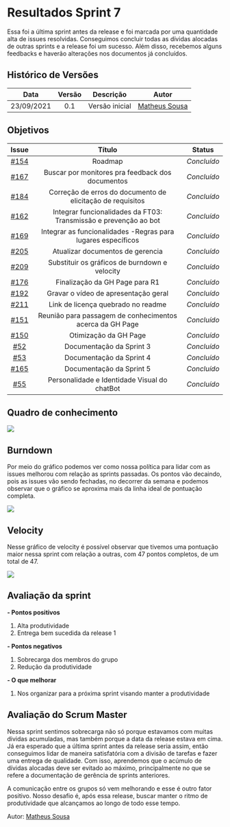 # Resultados Sprint 7

Essa foi a última sprint antes da release e foi marcada por uma quantidade alta de issues resolvidas. Conseguimos concluir todas as dívidas alocadas de outras sprints e a release foi um sucesso. 
Além disso, recebemos alguns feedbacks e haverão alterações nos documentos já concluídos.

## Histórico de Versões

| Data       | Versão | Descrição                      | Autor             |
| :--------: | :----: | :----------:                   | :---------------: |
| 23/09/2021 |  0.1   | Versão inicial | [Matheus Sousa](https://github.com/gatotabaco)|

## Objetivos

|  Issue  |                   Título                  |              Status             | 
|:-------:|:-----------------------------------------:|:-------------------------------:|
| [#154](https://github.com/fga-eps-mds/2021-1-Bot/issues/154) | Roadmap | _Concluído_ |
| [#167](https://github.com/fga-eps-mds/2021-1-Bot/issues/167) | Buscar por monitores pra feedback dos documentos | _Concluído_ |
| [#184](https://github.com/fga-eps-mds/2021-1-Bot/issues/184) | Correção de erros do documento de elicitação de requisitos | _Concluído_ |
| [#162](https://github.com/fga-eps-mds/2021-1-Bot/issues/162) | Integrar funcionalidades da FT03: Transmissão e prevenção ao bot | _Concluído_ |
| [#169](https://github.com/fga-eps-mds/2021-1-Bot/issues/169) | Integrar as funcionalidades -Regras para lugares específicos | _Concluído_ |
| [#205](https://github.com/fga-eps-mds/2021-1-Bot/issues/205) | Atualizar documentos de gerencia | _Concluído_ |
| [#209](https://github.com/fga-eps-mds/2021-1-Bot/issues/209) | Substituir os gráficos de burndown e velocity | _Concluído_ |
| [#176](https://github.com/fga-eps-mds/2021-1-Bot/issues/176) | Finalização da GH Page para R1 | _Concluído_ |
| [#192](https://github.com/fga-eps-mds/2021-1-Bot/issues/192) | Gravar o vídeo de apresentação geral | _Concluído_ |
| [#211](https://github.com/fga-eps-mds/2021-1-Bot/issues/211) | Link de licença quebrado no readme | _Concluído_ |
| [#151](https://github.com/fga-eps-mds/2021-1-Bot/issues/151) | Reunião para passagem de conhecimentos acerca da GH Page | _Concluído_ |
| [#150](https://github.com/fga-eps-mds/2021-1-Bot/issues/150) | Otimização da GH Page | _Concluído_ |
| [#52](https://github.com/fga-eps-mds/2021-1-Bot/issues/52) | Documentação da Sprint 3 | _Concluído_ |
| [#53](https://github.com/fga-eps-mds/2021-1-Bot/issues/53) | Documentação da Sprint 4 | _Concluído_ |
| [#165](https://github.com/fga-eps-mds/2021-1-Bot/issues/165) | Documentação da Sprint 5 | _Concluído_ |
| [#55](https://github.com/fga-eps-mds/2021-1-Bot/issues/55) | Personalidade e Identidade Visual do chatBot | _Concluído_ |

## Quadro de conhecimento

![](./assets/conhecimento_sprint7.png)

## Burndown

Por meio do gráfico podemos ver como nossa política para lidar com as issues melhorou com relação as sprints passadas. Os pontos vão decaindo, pois as issues vão sendo fechadas,
no decorrer da semana e podemos observar que o gráfico se aproxima mais da linha ideal de pontuação completa.

![](./assets/burndown_sprint7.png)

## Velocity

Nesse gráfico de velocity é possível observar que tivemos uma pontuação maior nessa sprint com relação a outras, com 47 pontos completos, de um total de 47.

![](./assets/velocity_sprint7.png)

## Avaliação da sprint

**- Pontos positivos**

1. Alta produtividade	
2. Entrega bem sucedida da release 1	 	

**- Pontos negativos**

1. Sobrecarga dos membros do grupo
2. Redução da produtividade

**- O que melhorar**

1. Nos organizar para a próxima sprint visando manter a produtividade

## Avaliação do Scrum Master

Nessa sprint sentimos sobrecarga não só porque estavamos com muitas dividas acumuladas, mas também porque a data da release estava em cima. Já era esperado que a última sprint antes da release seria assim, 
então conseguimos lidar de maneira satisfatória com a divisão de tarefas e fazer uma entrega de qualidade. Com isso, aprendemos que o acúmulo de dívidas alocadas deve ser evitado ao máximo, principalmente no que se refere a
documentação de gerência de sprints anteriores.

A comunicação entre os grupos só vem melhorando e esse é outro fator positivo. Nosso desafio é, após essa release, buscar manter o ritmo de produtividade que alcançamos ao longo de todo esse tempo.

Autor: [Matheus Sousa](https://github.com/gatotabaco)
